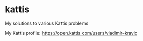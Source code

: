 # kattis
My solutions to various Kattis problems

My Kattis profile: https://open.kattis.com/users/vladimir-kravic
